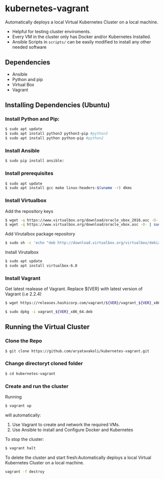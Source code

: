 # kubernetes-vagrant
Automatically deploys a local Virtual Kubernetes Cluster on a local machine. 
* Helpful for testing cluster enviroments.
* Every VM in the cluster only has Docker and/or Kubernetes Installed.
* Ansible Scripts in ```scripts/``` can be easily modified to install any other needed software
## Dependencies 
* Ansible
* Python and pip
* Virtual Box
* Vagrant
## Installing Dependencies (Ubuntu)
### Install Python and Pip:
```sh
$ sudo apt update
$ sudo apt install python3 python3-pip #python3
$ sudo apt install python python-pip #python2
```
### Install Ansible
```sh
$ sudo pip install ansible:
```
### Install prerequisites
```sh
$ sudo apt update
$ sudo apt install gcc make linux-headers-$(uname -r) dkms
```
### Install Virtualbox
Add the repository keys
```sh
$ wget -q https://www.virtualbox.org/download/oracle_vbox_2016.asc -O- | sudo apt-key add -
$ wget -q https://www.virtualbox.org/download/oracle_vbox.asc -O- | sudo apt-key add - 
```
Add Virutalbox package repository
```sh
$ sudo sh -c 'echo "deb http://download.virtualbox.org/virtualbox/debian $(lsb_release -sc) contrib" >> /etc/apt/sources.list.d/virtualbox.list
```
Install Virutalbox
```sh
$ sudo apt update
$ sudo apt install virtualbox-6.0
```
### Install Vagrant
Get latest realease of Vagrant. Replace ${VER} with latest version of Vagrant (i.e 2.2.4)
```sh
$ wget https://releases.hashicorp.com/vagrant/${VER}/vagrant_${VER}_x86_64.deb
```
```sh
$ sudo dpkg -i vagrant_${VER}_x86_64.deb
```
## Running the Virtual Cluster
### Clone the Repo
```sh
$ git clone https://github.com/aryatavakoli/kubernetes-vagrant.git
```
### Change directoryt cloned folder
```sh
$ cd kubernetes-vagrant
```
### Create and run the cluster
Running
```sh
$ vagrant up
```
will automatically:
1. Use Vagrant to create and network the required VMs.
2. Use Ansible to install and Configure Docker and Kubernetes

To stop the cluster:
```sh
$ vagrant halt
```
To delete the cluster and start fresh:Automatically deploys a local Virtual Kubernetes Cluster on a local machine.
```sh
vagrant -f destroy
```
